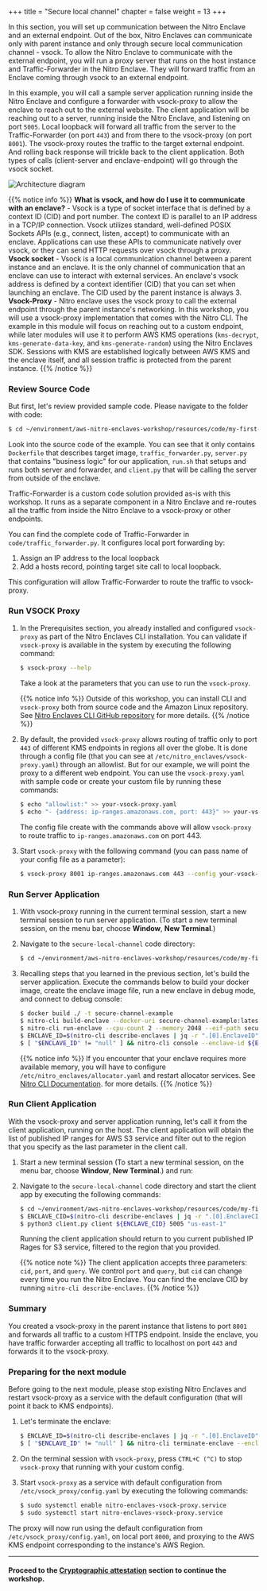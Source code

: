 +++
title = "Secure local channel"
chapter = false
weight = 13
+++

In this section, you will set up communication between the Nitro Enclave and an external endpoint. Out of the box, Nitro Enclaves can communicate only with parent instance and only through secure local communication channel - vsock. To allow the Nitro Enclave to communicate with the external endpoint, you will run a proxy server that runs on the host instance and Traffic-Forwarder in the Nitro Enclave. They will forward traffic from an Enclave coming through vsock to an external endpoint.

In this example, you will call a sample server application running inside the Nitro Enclave and configure a forwarder with vsock-proxy to allow the enclave to reach out to the external website.
The client application will be reaching out to a server, running inside the Nitro Enclave, and listening on port `5005`. Local loopback will forward all traffic from the server to the Traffic-Forwarder (on port `443`) and from there to the vsock-proxy (on port `8001`). The vsock-proxy routes the traffic to the target external endpoint. And rolling back response will trickle back to the client application. Both types of calls (client-server and enclave-endpoint) will go through the vsock socket.

![Architecture diagram](/images/secure-local-channel-arch.png)


{{% notice info %}}
**What is vsock, and how do I use it to communicate with an enclave?** - Vsock is a type of socket interface that is defined by a context ID (CID) and port number. The context ID is parallel to an IP address in a TCP/IP connection. Vsock utilizes standard, well-defined POSIX Sockets APIs (e.g., connect, listen, accept) to communicate with an enclave. Applications can use these APIs to communicate natively over vsock, or they can send HTTP requests over vsock through a proxy.  
**Vsock socket** - Vsock is a local communication channel between a parent instance and an enclave. It is the only channel of communication that an enclave can use to interact with external services. An enclave's vsock address is defined by a context identifier (CID) that you can set when launching an enclave. The CID used by the parent instance is always 3.  
**Vsock-Proxy** - Nitro enclave uses the vsock proxy to call the external endpoint through the parent instance's networking. In this workshop, you will use a vsock-proxy implementation that comes with the Nitro CLI. The example in this module will focus on reaching out to a custom endpoint, while later modules will use it to perform AWS KMS operations (`kms-decrypt`, `kms-generate-data-key`, and `kms-generate-random`) using the Nitro Enclaves SDK. Sessions with KMS are established logically between AWS KMS and the enclave itself, and all session traffic is protected from the parent instance.
{{% /notice %}}


### Review Source Code

But first, let's review provided sample code. Please navigate to the folder with code:

```sh
$ cd ~/environment/aws-nitro-enclaves-workshop/resources/code/my-first-enclave/secure-local-channel/
```

Look into the source code of the example. You can see that it only contains `Dockerfile` that describes target image, `traffic_forwarder.py`, `server.py` that contains "business logic" for our application, `run.sh` that setups and runs both server and forwarder, and `client.py` that will be calling the server from outside of the enclave.
 
Traffic-Forwarder is a custom code solution provided as-is with this workshop. It runs as a separate component in a Nitro Enclave and re-routes all the traffic from inside the Nitro Enclave to a vsock-proxy or other endpoints. 

You can find the complete code of Traffic-Forwarder in `code/traffic_forwarder.py`. It configures local port forwarding by:
1. Assign an IP address to the local loopback 
1. Add a hosts record, pointing target site call to local loopback.

This configuration will allow Traffic-Forwarder to route the traffic to vsock-proxy.


### Run VSOCK Proxy
1. In the Prerequisites section, you already installed and configured `vsock-proxy` as part of the Nitro Enclaves CLI installation. You can validate if `vsock-proxy` is available in the system by executing the following command:
    ```sh
    $ vsock-proxy --help
    ```
    Take a look at the parameters that you can use to run the `vsock-proxy`.

    {{% notice info %}}
Outside of this workshop, you can install CLI and `vsock-proxy` both from source code and the Amazon Linux repository. See [Nitro Enclaves CLI GitHub repository](https://github.com/aws/aws-nitro-enclaves-cli) for more details.
    {{% /notice %}}

1. By default, the provided `vsock-proxy` allows routing of traffic only to port `443` of different KMS endpoints in regions all over the globe. It is done through a config file (that you can see at `/etc/nitro_enclaves/vsock-proxy.yaml`) through an allowlist. But for our example, we will point the proxy to a different web endpoint. You can use the `vsock-proxy.yaml` with sample code or create your custom file by running these commands:
    ```sh
    $ echo "allowlist:" >> your-vsock-proxy.yaml
    $ echo "- {address: ip-ranges.amazonaws.com, port: 443}" >> your-vsock-proxy.yaml
    ```
    The config file create with the commands above will allow `vsock-proxy` to route traffic to `ip-ranges.amazonaws.com` on port 443.

1. Start `vsock-proxy` with the following command (you can pass name of your config file as a parameter):
    ```sh
    $ vsock-proxy 8001 ip-ranges.amazonaws.com 443 --config your-vsock-proxy.yaml
    ```

### Run Server Application 
1. With vsock-proxy running in the current terminal session, start a new terminal session to run server application. (To start a new terminal session, on the menu bar, choose **Window**, **New Terminal**.)

1. Navigate to the `secure-local-channel` code directory:
    ```sh
    $ cd ~/environment/aws-nitro-enclaves-workshop/resources/code/my-first-enclave/secure-local-channel/
    ```

1. Recalling steps that you learned in the previous section, let's build the server application. Execute the commands below to build your docker image, create the enclave image file, run a new enclave in debug mode, and connect to debug console:
    ```sh
    $ docker build ./ -t secure-channel-example
    $ nitro-cli build-enclave --docker-uri secure-channel-example:latest --output-file secure-channel-example.eif
    $ nitro-cli run-enclave --cpu-count 2 --memory 2048 --eif-path secure-channel-example.eif --debug-mode
    $ ENCLAVE_ID=$(nitro-cli describe-enclaves | jq -r ".[0].EnclaveID")
    $ [ "$ENCLAVE_ID" != "null" ] && nitro-cli console --enclave-id ${ENCLAVE_ID}
    ```

    {{% notice info %}}
If you encounter that your enclave requires more available memory, you will have to configure `/etc/nitro_enclaves/allocator.yaml` and restart allocator services. See [Nitro CLI Documentation](https://github.com/aws/aws-nitro-enclaves-cli). for more details.
    {{% /notice %}}

### Run Client Application
With the vsock-proxy and server application running, let's call it from the client application, running on the host. The client application will obtain the list of published IP ranges for AWS S3 service and filter out to the region that you specify as the last parameter in the client call. 

1. Start a new terminal session (To start a new terminal session, on the menu bar, choose **Window**, **New Terminal**.) and run:

1. Navigate to the `secure-local-channel` code directory and start the client app by executing the following commands:
    ```sh
    $ cd ~/environment/aws-nitro-enclaves-workshop/resources/code/my-first-enclave/secure-local-channel/
    $ ENCLAVE_CID=$(nitro-cli describe-enclaves | jq -r ".[0].EnclaveCID")
    $ python3 client.py client ${ENCLAVE_CID} 5005 "us-east-1"
    ```

    Running the client application should return to you current published IP Rages for S3 service, filtered to the region that you provided.

    {{% notice note %}}
The client application accepts three parameters: `cid`, `port`, and `query`. We control `port` and `query`, but `cid` can change every time you run the Nitro Enclave. You can find the enclave CID by running `nitro-cli describe-enclaves`.
    {{% /notice %}}

### Summary
You created a vsock-proxy in the parent instance that listens to port `8001` and forwards all traffic to a custom HTTPS endpoint. Inside the enclave, you have traffic forwarder accepting all traffic to localhost on port `443` and forwards it to the vsock-proxy.

### Preparing for the next module
Before going to the next module, please stop existing Nitro Enclaves and restart vsock-proxy as a service with the default configuration (that will point it back to KMS endpoints).

1. Let's terminate the enclave:
    ```sh
    $ ENCLAVE_ID=$(nitro-cli describe-enclaves | jq -r ".[0].EnclaveID")
    $ [ "$ENCLAVE_ID" != "null" ] && nitro-cli terminate-enclave --enclave-id ${ENCLAVE_ID}
    ```

1. On the terminal session with `vsock-proxy`, press `CTRL+C (^C)` to stop `vsock-proxy` that running with your custom config.

1. Start `vsock-proxy` as a service with default configuration from `/etc/vsock_proxy/config.yaml` by executing the following commands:
    ```sh
    $ sudo systemctl enable nitro-enclaves-vsock-proxy.service
    $ sudo systemctl start nitro-enclaves-vsock-proxy.service
    ```
The proxy will now run using the default configuration from `/etc/vsock_proxy/config.yaml`, on local port `8000`, and proxying to the AWS KMS endpoint corresponding to the instance's AWS Region.

---
#### Proceed to the [Cryptographic attestation](cryptographic-attestation.html) section to continue the workshop.
